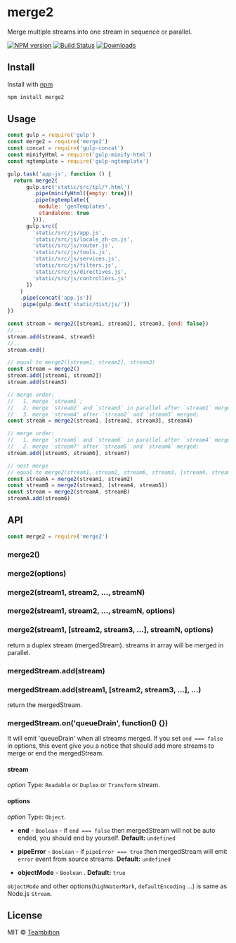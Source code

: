 # merge2

Merge multiple streams into one stream in sequence or parallel.

[![NPM version][npm-image]][npm-url]
[![Build Status][travis-image]][travis-url]
[![Downloads][downloads-image]][downloads-url]

## Install

Install with [npm](https://npmjs.org/package/merge2)

```sh
npm install merge2
```

## Usage

```js
const gulp = require('gulp')
const merge2 = require('merge2')
const concat = require('gulp-concat')
const minifyHtml = require('gulp-minify-html')
const ngtemplate = require('gulp-ngtemplate')

gulp.task('app-js', function () {
  return merge2(
      gulp.src('static/src/tpl/*.html')
        .pipe(minifyHtml({empty: true}))
        .pipe(ngtemplate({
          module: 'genTemplates',
          standalone: true
        })),
      gulp.src([
        'static/src/js/app.js',
        'static/src/js/locale_zh-cn.js',
        'static/src/js/router.js',
        'static/src/js/tools.js',
        'static/src/js/services.js',
        'static/src/js/filters.js',
        'static/src/js/directives.js',
        'static/src/js/controllers.js'
      ])
    )
    .pipe(concat('app.js'))
    .pipe(gulp.dest('static/dist/js/'))
})
```

```js
const stream = merge2([stream1, stream2], stream3, {end: false})
//...
stream.add(stream4, stream5)
//..
stream.end()
```

```js
// equal to merge2([stream1, stream2], stream3)
const stream = merge2()
stream.add([stream1, stream2])
stream.add(stream3)
```

```js
// merge order:
//   1. merge `stream1`;
//   2. merge `stream2` and `stream3` in parallel after `stream1` merged;
//   3. merge 'stream4' after `stream2` and `stream3` merged;
const stream = merge2(stream1, [stream2, stream3], stream4)

// merge order:
//   1. merge `stream5` and `stream6` in parallel after `stream4` merged;
//   2. merge 'stream7' after `stream5` and `stream6` merged;
stream.add([stream5, stream6], stream7)
```

```js
// nest merge
// equal to merge2(stream1, stream2, stream6, stream3, [stream4, stream5]);
const streamA = merge2(stream1, stream2)
const streamB = merge2(stream3, [stream4, stream5])
const stream = merge2(streamA, streamB)
streamA.add(stream6)
```

## API

```js
const merge2 = require('merge2')
```

### merge2()

### merge2(options)

### merge2(stream1, stream2, ..., streamN)

### merge2(stream1, stream2, ..., streamN, options)

### merge2(stream1, [stream2, stream3, ...], streamN, options)

return a duplex stream (mergedStream). streams in array will be merged in parallel.

### mergedStream.add(stream)

### mergedStream.add(stream1, [stream2, stream3, ...], ...)

return the mergedStream.

### mergedStream.on('queueDrain', function() {})

It will emit 'queueDrain' when all streams merged. If you set `end === false` in options, this event give you a notice that should add more streams to merge or end the mergedStream.

#### stream

*option*
Type: `Readable` or `Duplex` or `Transform` stream.

#### options

*option*
Type: `Object`.

* **end** - `Boolean` - if `end === false` then mergedStream will not be auto ended, you should end by yourself. **Default:** `undefined`

* **pipeError** - `Boolean` - if `pipeError === true` then mergedStream will emit `error` event from source streams. **Default:** `undefined`

* **objectMode** - `Boolean` . **Default:** `true`

`objectMode` and other options(`highWaterMark`, `defaultEncoding` ...) is same as Node.js `Stream`.

## License

MIT © [Teambition](https://www.teambition.com)

[npm-url]: https://npmjs.org/package/merge2
[npm-image]: http://img.shields.io/npm/v/merge2.svg

[travis-url]: https://travis-ci.org/teambition/merge2
[travis-image]: http://img.shields.io/travis/teambition/merge2.svg

[downloads-url]: https://npmjs.org/package/merge2
[downloads-image]: http://img.shields.io/npm/dm/merge2.svg?style=flat-square
